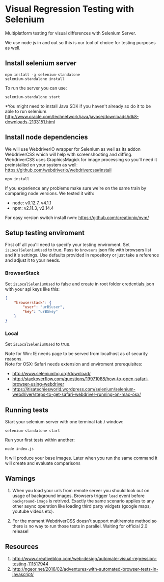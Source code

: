 # Visual Regression Testing with Selenium

Multiplatform testing for visual differences with Selenium Server.

We use node.js in and out so this is our tool of choice for testing purposes as well.


## Install selenium server

```
npm install -g selenium-standalone
selenium-standalone install
```

To run the server you can use: 
```
selenium-standalone start
```

*You might need to install Java SDK if you haven't already so do it to be able to run selenium.
http://www.oracle.com/technetwork/java/javase/downloads/jdk8-downloads-2133151.html

## Install node dependencies

We will use WebdriverIO wrapper for Selenium as well as its addon WebdriverCSS which will help with screenshooting and diffing. WebdriverCSS uses GraphicsMagick for image processing so you'll need it preinstalled on your system as well: https://github.com/webdriverio/webdrivercss#install

```
npm install
```

If you experience any problems make sure we're on the same train by comparing node versions. We tested it with:
- node: v0.12.7, v4.1.1
- npm:  v2.11.3, v2.14.4

For easy version switch install nvm:
https://github.com/creationix/nvm/


## Setup testing enviroment

First off all you'll need to specify your testing enviroment. 
 Set `isLocalSeleniumUsed` to true. Pass to `browsers` json file with browsers list and it's settings. Use defaults provided in repository or just take a reference and adjust it to your needs.

### BrowserStack

Set `isLocalSeleniumUsed` to false and create in root folder credentials.json with your api keys like this:
```JSON
{
   	"browserstack": {
     	"user": "urBSuser",
     	"key": "urBSkey"
  	}
}
```

### Local

Set `isLocalSeleniumUsed` to true.

Note for Win: IE needs page to be served from localhost as of security reasons. <br/>
Note for OSX: Safari needs extension and enviroment prerequisites:
- http://www.seleniumhq.org/download/
- http://stackoverflow.com/questions/19971088/how-to-open-safari-browser-using-webdriver
- https://itisatechiesworld.wordpress.com/selenium/selenium-webdriver/steps-to-get-safari-webdriver-running-on-mac-osx/

## Running tests

Start your selenium server with one terminal tab / window:
```
selenium-standalone start
```

Run your first tests within another:
```
node index.js
```

It will produce your base images. Later when you run the same command it will create and evaluate comparisons

## Warnings

1. When you load your urls from remote server you should look out on usage of background images. Browsers trigger `load` event before `background-image` is retrived. Exactly the same scenario applies to any other async operation like loading third party widgets (google maps, youtube videos etc). 

2. For the moment WebdriverCSS doesn't support multiremote method so there is no way to run those tests in parallel. Waiting for official 2.0 release!

## Resources

1. http://www.creativebloq.com/web-design/automate-visual-regression-testing-111517944
2. http://ngeor.net/2016/02/adventures-with-automated-browser-tests-in-javascript/